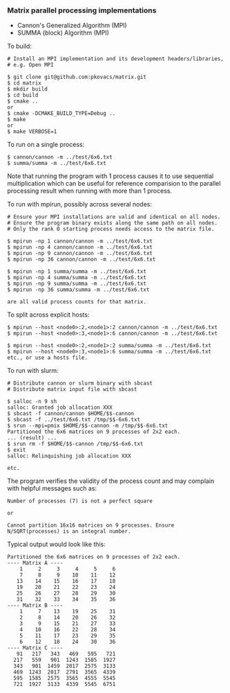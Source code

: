 ### Matrix parallel processing implementations

* Cannon's Generalized Algorithm (MPI)
* SUMMA (block) Algorithm (MPI)

To build:

    # Install an MPI implementation and its development headers/libraries,
    # e.g. Open MPI

    $ git clone git@github.com:pkovacs/matrix.git
    $ cd matrix
    $ mkdir build
    $ cd build
    $ cmake ..
    or 
    $ cmake -DCMAKE_BUILD_TYPE=Debug ..
    $ make
    or 
    $ make VERBOSE=1

To run on a single process:

    $ cannon/cannon -m ../test/6x6.txt
    $ summa/summa -m ../test/6x6.txt

Note that running the program with 1 process causes it to use sequential
multiplication which can be useful for reference comparision to the parallel
processing result when running with more than 1 process.

To run with mpirun, possibly across several nodes:

    # Ensure your MPI installations are valid and identical on all nodes.
    # Ensure the program binary exists along the same path on all nodes. 
    # Only the rank 0 starting process needs access to the matrix file.

    $ mpirun -np 1 cannon/cannon -m ../test/6x6.txt
    $ mpirun -np 4 cannon/cannon -m ../test/6x6.txt
    $ mpirun -np 9 cannon/cannon -m ../test/6x6.txt
    $ mpirun -np 36 cannon/cannon -m ../test/6x6.txt

    $ mpirun -np 1 summa/summa -m ../test/6x6.txt
    $ mpirun -np 4 summa/summa -m ../test/6x6.txt
    $ mpirun -np 9 summa/summa -m ../test/6x6.txt
    $ mpirun -np 36 summa/summa -m ../test/6x6.txt

    are all valid process counts for that matrix.

To split across explicit hosts:

    $ mpirun --host <node0>:2,<node1>:2 cannon/cannon -m ../test/6x6.txt
    $ mpirun --host <node0>:3,<node1>:6 cannon/cannon -m ../test/6x6.txt

    $ mpirun --host <node0>:2,<node1>:2 summa/summa -m ../test/6x6.txt
    $ mpirun --host <node0>:3,<node1>:6 summa/summa -m ../test/6x6.txt
    etc., or use a hosts file.

To run with slurm:

    # Distribute cannon or slurm binary with sbcast
    # Distribute matrix input file with sbcast

    $ salloc -n 9 sh
    salloc: Granted job allocation XXX
    $ sbcast -f cannon/cannon $HOME/$$-cannon
    $ sbcast -f ../test/6x6.txt /tmp/$$-6x6.txt
    $ srun --mpi=pmix $HOME/$$-cannon -m /tmp/$$-6x6.txt
    Partitioned the 6x6 matrices on 9 processes of 2x2 each.
    ... (result) ...
    $ srun rm -f $HOME/$$-cannon /tmp/$$-6x6.txt
    $ exit
    salloc: Relinquishing job allocation XXX

    etc.

The program verifies the validity of the process count and may complain 
with helpful messages such as:

    Number of processes (7) is not a perfect square

    or

    Cannot partition 16x16 matrices on 9 processes. Ensure N/SQRT(processes) is an integral number. 

Typical output would look like this:

    Partitioned the 6x6 matrices on 9 processes of 2x2 each.
    ---- Matrix A ----
        1     2     3     4     5     6
        7     8     9    10    11    12
       13    14    15    16    17    18
       19    20    21    22    23    24
       25    26    27    28    29    30
       31    32    33    34    35    36
    ---- Matrix B ----
        1     7    13    19    25    31
        2     8    14    20    26    32
        3     9    15    21    27    33
        4    10    16    22    28    34
        5    11    17    23    29    35
        6    12    18    24    30    36
    ---- Matrix C ----
       91   217   343   469   595   721
      217   559   901  1243  1585  1927
      343   901  1459  2017  2575  3133
      469  1243  2017  2791  3565  4339
      595  1585  2575  3565  4555  5545
      721  1927  3133  4339  5545  6751
